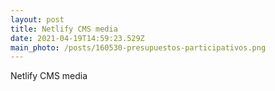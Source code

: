 ```yaml
---
layout: post
title: Netlify CMS media
date: 2021-04-19T14:59:23.529Z
main_photo: /posts/160530-presupuestos-participativos.png
---
```

Netlify CMS media